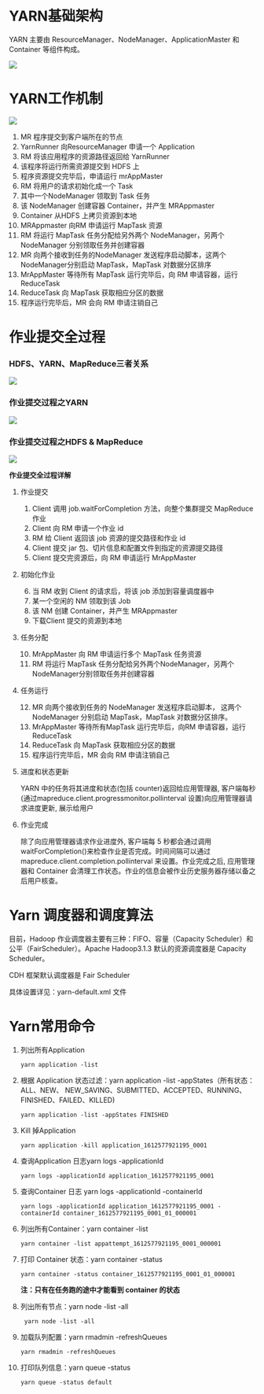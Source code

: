 # YARN基础架构

YARN 主要由 ResourceManager、NodeManager、ApplicationMaster 和 Container 等组件构成。

![](../images/yarn-1.jpg)

# YARN工作机制

![](../images/yarn-2.jpg)

1. MR 程序提交到客户端所在的节点
2. YarnRunner 向ResourceManager 申请一个 Application
3. RM 将该应用程序的资源路径返回给 YarnRunner
4. 该程序将运行所需资源提交到 HDFS 上
5. 程序资源提交完毕后，申请运行 mrAppMaster
6. RM 将用户的请求初始化成一个 Task
7. 其中一个NodeManager 领取到 Task 任务
8. 该 NodeManager 创建容器 Container，并产生 MRAppmaster
9. Container 从HDFS 上拷贝资源到本地
10. MRAppmaster 向RM 申请运行 MapTask 资源
11. RM 将运行 MapTask 任务分配给另外两个 NodeManager，另两个 NodeManager 分别领取任务并创建容器
12.  MR 向两个接收到任务的NodeManager 发送程序启动脚本，这两个 NodeManager分别启动 MapTask，MapTask 对数据分区排序
13. MrAppMaster 等待所有 MapTask 运行完毕后，向 RM 申请容器，运行 ReduceTask
14. ReduceTask 向 MapTask 获取相应分区的数据
15. 程序运行完毕后，MR 会向 RM 申请注销自己

# 作业提交全过程

### HDFS、YARN、MapReduce三者关系

![](../images/yarn-3.jpg)

### 作业提交过程之YARN

![](../images/yarn-4.jpg)

### 作业提交过程之HDFS & MapReduce

![](../images/yarn-5.jpg)

**作业提交全过程详解**

1. 作业提交

   1. Client 调用 job.waitForCompletion 方法，向整个集群提交 MapReduce 作业
   2. Client 向 RM 申请一个作业 id
   3. RM 给 Client 返回该 job 资源的提交路径和作业 id
   4. Client 提交 jar 包、切片信息和配置文件到指定的资源提交路径
   5. Client 提交完资源后，向 RM 申请运行 MrAppMaster

2. 初始化作业

   6. 当 RM 收到 Client 的请求后，将该 job 添加到容量调度器中
   7. 某一个空闲的 NM 领取到该 Job
   8. 该 NM 创建 Container，并产生 MRAppmaster
   9. 下载Client 提交的资源到本地

3. 任务分配

   10.  MrAppMaster 向 RM 申请运行多个 MapTask 任务资源
   11. RM 将运行 MapTask 任务分配给另外两个NodeManager，另两个 NodeManager分别领取任务并创建容器

4. 任务运行

   12. MR 向两个接收到任务的 NodeManager 发送程序启动脚本， 这两个NodeManager 分别启动 MapTask，MapTask 对数据分区排序。
   13. MrAppMaster 等待所有MapTask 运行完毕后，向RM 申请容器，运行ReduceTask
   14. ReduceTask 向 MapTask 获取相应分区的数据
   15. 程序运行完毕后，MR 会向 RM 申请注销自己

5. 进度和状态更新

   YARN 中的任务将其进度和状态(包括 counter)返回给应用管理器,  客户端每秒(通过mapreduce.client.progressmonitor.pollinterval 设置)向应用管理器请求进度更新, 展示给用户

6. 作业完成

   除了向应用管理器请求作业进度外, 客户端每 5 秒都会通过调用 waitForCompletion()来检查作业是否完成。时间间隔可以通过mapreduce.client.completion.pollinterval 来设置。作业完成之后, 应用管理器和 Container 会清理工作状态。作业的信息会被作业历史服务器存储以备之后用户核查。

# Yarn 调度器和调度算法

目前，Hadoop 作业调度器主要有三种：FIFO、容量（Capacity Scheduler）和公平（FairScheduler）。Apache Hadoop3.1.3 默认的资源调度器是 Capacity Scheduler。

CDH 框架默认调度器是 Fair Scheduler

具体设置详见：yarn-default.xml 文件

# Yarn常用命令

1. 列出所有Application

   ```shell	
   yarn application -list
   ```

2. 根据 Application 状态过滤：yarn application -list -appStates（所有状态：ALL、NEW、  NEW_SAVING、SUBMITTED、ACCEPTED、RUNNING、FINISHED、FAILED、KILLED)

   ```shell
   yarn application -list -appStates FINISHED
   ```

3. Kill 掉Application

   ```shell
   yarn application -kill application_1612577921195_0001
   ```

4. 查询Application 日志yarn logs -applicationId <ApplicationId>

   ```shell
   yarn logs -applicationId application_1612577921195_0001
   ```

5. 查询Container 日志 yarn logs -applicationId <ApplicationId> -containerId <ContainerId>

   ```shell
   yarn logs -applicationId application_1612577921195_0001 -containerId container_1612577921195_0001_01_000001
   ```

6. 列出所有Container：yarn container -list <ApplicationAttemptId>

   ```shell
   yarn container -list appattempt_1612577921195_0001_000001
   ```

7. 打印 Container 状态：yarn container -status <ContainerId>

   ```shell
   yarn container -status container_1612577921195_0001_01_000001
   ```

   **注：只有在任务跑的途中才能看到 container 的状态**

8. 列出所有节点：yarn node -list -all

   ```shell
    yarn node -list -all
   ```

9. 加载队列配置：yarn rmadmin -refreshQueues

   ```shell
   yarn rmadmin -refreshQueues
   ```

10. 打印队列信息：yarn queue -status <QueueName>

    ```shell
    yarn queue -status default
    ```

    